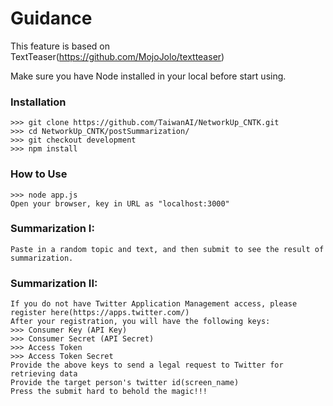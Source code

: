 Guidance
=============

This feature is based on TextTeaser(https://github.com/MojoJolo/textteaser)

Make sure you have Node installed in your local before start using.

### Installation

    >>> git clone https://github.com/TaiwanAI/NetworkUp_CNTK.git
    >>> cd NetworkUp_CNTK/postSummarization/
    >>> git checkout development
    >>> npm install

### How to Use

    >>> node app.js
    Open your browser, key in URL as "localhost:3000"

### Summarization I:

    Paste in a random topic and text, and then submit to see the result of summarization.

### Summarization II:

    If you do not have Twitter Application Management access, please register here(https://apps.twitter.com/)
    After your registration, you will have the following keys: 
    >>> Consumer Key (API Key)
    >>> Consumer Secret (API Secret)
    >>> Access Token
    >>> Access Token Secret
    Provide the above keys to send a legal request to Twitter for retrieving data
    Provide the target person's twitter id(screen_name)
    Press the submit hard to behold the magic!!!
